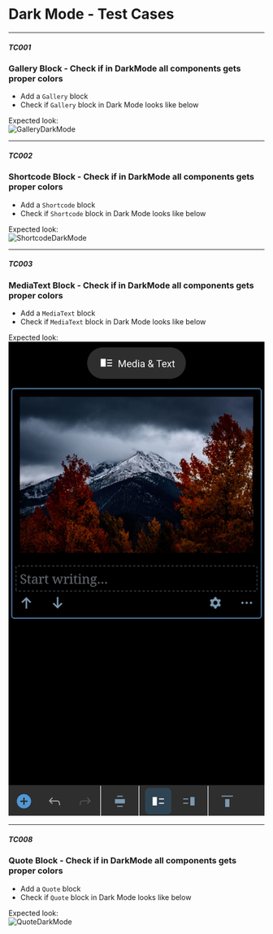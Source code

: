 # Dark Mode - Test Cases

--------------------------------------------------------------------------------

##### TC001

### Gallery Block - Check if in DarkMode all components gets proper colors

-   Add a `Gallery` block
-   Check if `Gallery` block in Dark Mode looks like below

Expected look:  
![GalleryDarkMode](../resources/gallery-dark-mode.png)

--------------------------------------------------------------------------------

##### TC002

### Shortcode Block - Check if in DarkMode all components gets proper colors

-   Add a `Shortcode` block
-   Check if `Shortcode` block in Dark Mode looks like below

Expected look:  
![ShortcodeDarkMode](../resources/shortcode-dark-mode.png)

--------------------------------------------------------------------------------

##### TC003

### MediaText Block - Check if in DarkMode all components gets proper colors

-   Add a `MediaText` block
-   Check if `MediaText` block in Dark Mode looks like below

Expected look:  
![MediaTextDarkMode](../resources/mediatext-dark-mode.png)

--------------------------------------------------------------------------------

##### TC008

### Quote Block - Check if in DarkMode all components gets proper colors

-   Add a `Quote` block
-   Check if `Quote` block in Dark Mode looks like below

Expected look:  
![QuoteDarkMode](../resources/quote-dark-mode.png)

